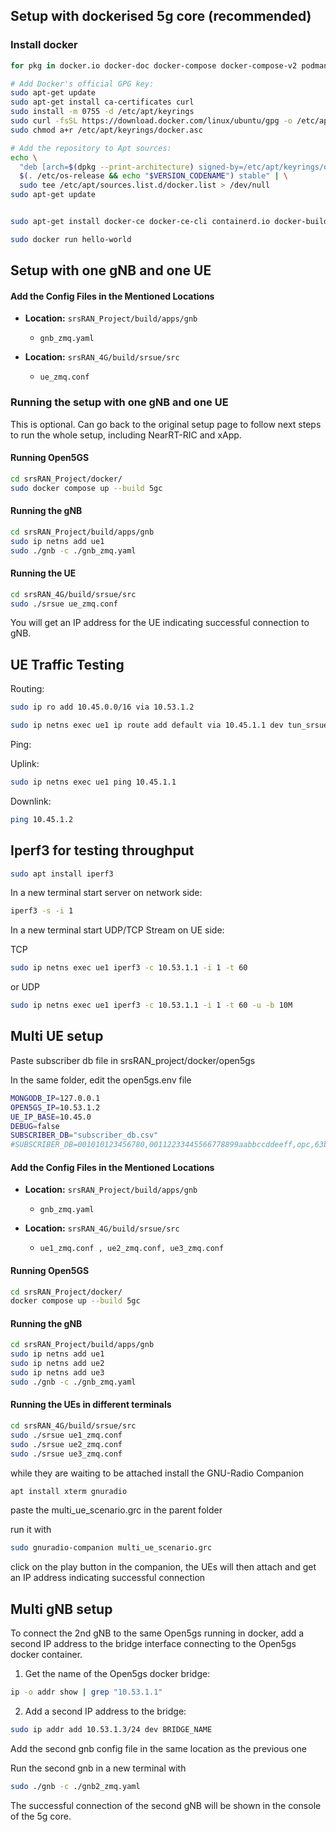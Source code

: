## Setup with dockerised 5g core (recommended)

### Install docker

```bash
for pkg in docker.io docker-doc docker-compose docker-compose-v2 podman-docker containerd runc; do sudo apt-get remove $pkg; done

# Add Docker's official GPG key:
sudo apt-get update
sudo apt-get install ca-certificates curl
sudo install -m 0755 -d /etc/apt/keyrings
sudo curl -fsSL https://download.docker.com/linux/ubuntu/gpg -o /etc/apt/keyrings/docker.asc
sudo chmod a+r /etc/apt/keyrings/docker.asc

# Add the repository to Apt sources:
echo \
  "deb [arch=$(dpkg --print-architecture) signed-by=/etc/apt/keyrings/docker.asc] https://download.docker.com/linux/ubuntu \
  $(. /etc/os-release && echo "$VERSION_CODENAME") stable" | \
  sudo tee /etc/apt/sources.list.d/docker.list > /dev/null
sudo apt-get update


sudo apt-get install docker-ce docker-ce-cli containerd.io docker-buildx-plugin docker-compose-plugin

sudo docker run hello-world

```

## Setup with one gNB and one UE

#### Add the Config Files in the Mentioned Locations

- **Location:** `srsRAN_Project/build/apps/gnb`

  - `gnb_zmq.yaml`

- **Location:** `srsRAN_4G/build/srsue/src`
  - `ue_zmq.conf`

### Running the setup with one gNB and one UE

This is optional. Can go back to the original setup page to follow next steps to run the whole setup, including NearRT-RIC and xApp.

#### Running Open5GS

```bash
cd srsRAN_Project/docker/
sudo docker compose up --build 5gc
```

#### Running the gNB

```bash
cd srsRAN_Project/build/apps/gnb
sudo ip netns add ue1
sudo ./gnb -c ./gnb_zmq.yaml
```

#### Running the UE

```bash
cd srsRAN_4G/build/srsue/src
sudo ./srsue ue_zmq.conf
```

You will get an IP address for the UE indicating successful connection to gNB.

## UE Traffic Testing

Routing:

```bash
sudo ip ro add 10.45.0.0/16 via 10.53.1.2

sudo ip netns exec ue1 ip route add default via 10.45.1.1 dev tun_srsue
```

Ping:

Uplink:

```bash
sudo ip netns exec ue1 ping 10.45.1.1

```

Downlink:

```bash
ping 10.45.1.2
```

## Iperf3 for testing throughput

```bash
sudo apt install iperf3
```

In a new terminal start server on network side:

```bash
iperf3 -s -i 1
```

In a new terminal start UDP/TCP Stream on UE side:

TCP

```bash
sudo ip netns exec ue1 iperf3 -c 10.53.1.1 -i 1 -t 60
```

or UDP

```bash
sudo ip netns exec ue1 iperf3 -c 10.53.1.1 -i 1 -t 60 -u -b 10M

```

## Multi UE setup

Paste subscriber db file in srsRAN_project/docker/open5gs

In the same folder, edit the open5gs.env file

```bash
MONGODB_IP=127.0.0.1
OPEN5GS_IP=10.53.1.2
UE_IP_BASE=10.45.0
DEBUG=false
SUBSCRIBER_DB="subscriber_db.csv"
#SUBSCRIBER_DB=001010123456780,00112233445566778899aabbccddeeff,opc,63bfa50ee6523365ff14c1f45f88737d,8000,9,10.45.1.2
```

#### Add the Config Files in the Mentioned Locations

- **Location:** `srsRAN_Project/build/apps/gnb`

  - `gnb_zmq.yaml`

- **Location:** `srsRAN_4G/build/srsue/src`
  - `ue1_zmq.conf , ue2_zmq.conf, ue3_zmq.conf`

#### Running Open5GS

```bash
cd srsRAN_Project/docker/
docker compose up --build 5gc
```

#### Running the gNB

```bash
cd srsRAN_Project/build/apps/gnb
sudo ip netns add ue1
sudo ip netns add ue2
sudo ip netns add ue3
sudo ./gnb -c ./gnb_zmq.yaml
```

#### Running the UEs in different terminals

```bash
cd srsRAN_4G/build/srsue/src
sudo ./srsue ue1_zmq.conf
sudo ./srsue ue2_zmq.conf
sudo ./srsue ue3_zmq.conf
```

while they are waiting to be attached install the GNU-Radio Companion

```bash
apt install xterm gnuradio
```

paste the multi_ue_scenario.grc in the parent folder

run it with

```bash
sudo gnuradio-companion multi_ue_scenario.grc
```

click on the play button in the companion, the UEs will then attach and get an IP address indicating successful connection

## Multi gNB setup

To connect the 2nd gNB to the same Open5gs running in docker, add a second IP address to the bridge interface connecting to the Open5gs docker container.

1. Get the name of the Open5gs docker bridge:

```bash
ip -o addr show | grep "10.53.1.1"
```

2. Add a second IP address to the bridge:

```bash
sudo ip addr add 10.53.1.3/24 dev BRIDGE_NAME
```

Add the second gnb config file in the same location as the previous one

Run the second gnb in a new terminal with

```bash
sudo ./gnb -c ./gnb2_zmq.yaml
```

The successful connection of the second gNB will be shown in the console of the 5g core.
